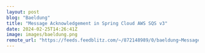 ```yaml
---
layout: post
blog: "Baeldung"
title: "Message Acknowledgement in Spring Cloud AWS SQS v3"
date: 2024-02-25T14:26:41Z
image: images/baeldung.png
remote_url: "https://feeds.feedblitz.com/~/872148989/0/baeldung~Message-Acknowledgement-in-Spring-Cloud-AWS-SQS-v"
---
```

